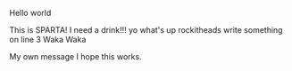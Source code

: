 Hello world

This is SPARTA!
I need a drink!!!
yo what's up rockitheads
write something on line 3
Waka Waka


My own message
I hope this works.

